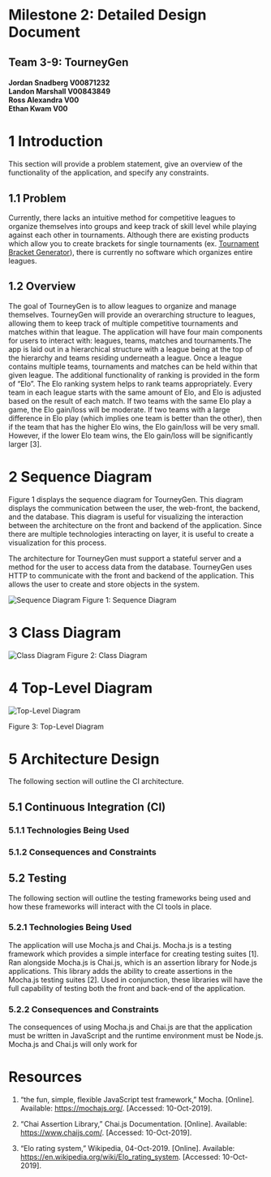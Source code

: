 # Milestone 2: Detailed Design Document
## Team 3-9: TourneyGen

<h4>
Jordan Snadberg V00871232 <br/>
Landon Marshall V00843849 <br/>
Ross Alexandra V00 <br/>
Ethan Kwam V00

# 1 Introduction
This section will provide a problem statement, give an overview of the functionality of the application, and specify any constraints.

## 1.1 Problem
Currently, there lacks an intuitive method for competitive leagues to organize themselves into groups and keep track of skill level while playing against each other in tournaments. Although there are existing products which allow you to create brackets for single tournaments (ex. [Tournament Bracket Generator](https://challonge.com/tournament/bracket_generator)), there is currently no software which organizes entire leagues.

## 1.2 Overview
The goal of TourneyGen is to allow leagues to organize and manage themselves. TourneyGen will provide an overarching structure to leagues, allowing them to keep track of multiple competitive tournaments and matches within that league. The application will have four main components for users to interact with: leagues, teams, matches and tournaments.The app is laid out in a hierarchical structure with a league being at the top of the hierarchy and teams residing underneath a league. Once a league contains multiple teams, tournaments and matches can be held within that given league. The additional functionality of ranking is provided in the form of “Elo”. The Elo ranking system helps to rank teams appropriately. Every team in each league starts with the same amount of Elo, and Elo is adjusted based on the result of each match. If two teams with the same Elo play a game, the Elo gain/loss will be moderate. If two teams with a large difference in Elo play (which implies one team is better than the other), then if the team that has the higher Elo wins, the Elo gain/loss will be very small. However, if the lower Elo team wins, the Elo gain/loss will be significantly larger [3].


# 2 Sequence Diagram
Figure 1 displays the sequence diagram for TourneyGen. This diagram displays the communication between the user, the web-front, the backend, and the database. This diagram is useful for visualizing the interaction between the architecture on the front and backend of the application. Since there are multiple technologies interacting on layer, it is useful to create a visualization for this process. 

The architecture for TourneyGen must support a stateful server and a method for the user to access data from the database. TourneyGen uses HTTP to communicate with the front and backend of the application. This allows the user to create and store objects in the system.





![Sequence Diagram](./SequenceDiagram.png)
Figure 1: Sequence Diagram

# 3 Class Diagram
![Class Diagram](./ClassDiagram.png)
Figure 2: Class Diagram

# 4 Top-Level Diagram 
![Top-Level Diagram](./tourneygen-tla.png)

Figure 3: Top-Level Diagram

# 5 Architecture Design
The following section will outline the CI architecture.
## 5.1 Continuous Integration (CI)

### 5.1.1 Technologies Being Used
### 5.1.2 Consequences and Constraints
## 5.2 Testing
The following section will outline the testing frameworks being used and how these frameworks will interact with the CI tools in place. 

### 5.2.1 Technologies Being Used
The application will use Mocha.js and Chai.js. Mocha.js is a testing framework which provides a simple interface for creating testing suites [1]. Ran alongside Mocha.js is Chai.js, which is an assertion library for Node.js applications. This library adds the ability to create assertions in the Mocha.js testing suites [2]. Used in conjunction, these libraries will have the full capability of testing both the front and back-end of the application. 

### 5.2.2 Consequences and Constraints
The consequences of using Mocha.js and Chai.js are that the application must be written in JavaScript and the runtime environment must be Node.js. Mocha.js and Chai.js will only work for 

# Resources 

1. “the fun, simple, flexible JavaScript test framework,” Mocha. [Online]. Available: 
https://mochajs.org/. [Accessed: 10-Oct-2019].

2. “Chai Assertion Library,” Chai.js Documentation. [Online]. Available: 
https://www.chaijs.com/. [Accessed: 10-Oct-2019].

3. “Elo rating system,” Wikipedia, 04-Oct-2019. [Online]. Available: 
https://en.wikipedia.org/wiki/Elo_rating_system. [Accessed: 10-Oct-2019].
